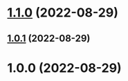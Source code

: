 # [1.1.0](https://github.com/benMain/cql-exec-fhir-api-terminology-provider/compare/v1.0.1...v1.1.0) (2022-08-29)

## [1.0.1](https://github.com/benMain/cql-exec-fhir-api-terminology-provider/compare/v1.0.0...v1.0.1) (2022-08-29)

# 1.0.0 (2022-08-29)
